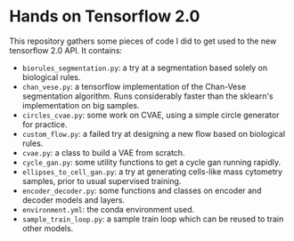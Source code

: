 # Hands on Tensorflow 2.0

This repository gathers some pieces of code I did to get used to the new tensorflow 2.0 API.
It contains:

* `biorules_segmentation.py`: a try at a segmentation based solely on biological rules.
* `chan_vese.py`: a tensorflow implementation of the Chan-Vese segmentation algorithm. Runs considerably faster than the sklearn's implementation on big samples.  
* `circles_cvae.py`: some work on CVAE, using a simple circle generator for practice.
* `custom_flow.py`: a failed try at designing a new flow based on biological rules.
* `cvae.py`: a class to build a VAE from scratch.
* `cycle_gan.py`: some utility functions to get a cycle gan running rapidly.
* `ellipses_to_cell_gan.py`: a try at generating cells-like mass cytometry samples, prior to usual supervised training.
* `encoder_decoder.py`: some functions and classes on encoder and decoder models and layers.
* `environment.yml`: the conda environment used. 
* `sample_train_loop.py`: a sample train loop which can be reused to train other models.